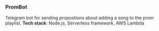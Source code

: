 ### PromBot
Telegram bot for sending propostions about adding a song to the prom playlist.
**Tech stack**: Node.js, Serverless framework, AWS Lambda
